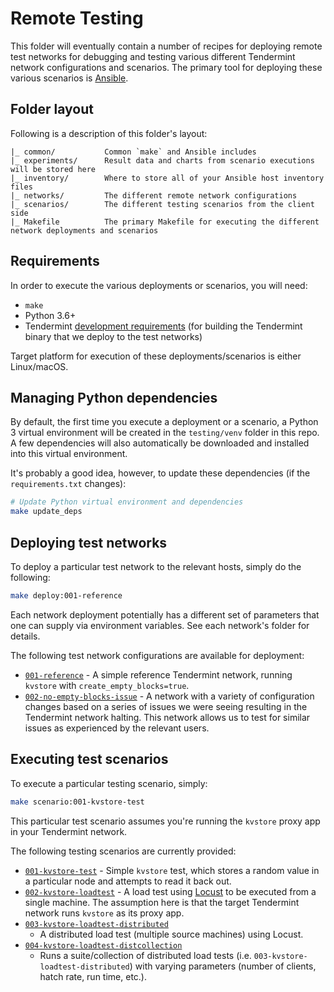 # Remote Testing

This folder will eventually contain a number of recipes for deploying remote
test networks for debugging and testing various different Tendermint network
configurations and scenarios. The primary tool for deploying these various
scenarios is [Ansible](https://docs.ansible.com/ansible/latest/).

## Folder layout
Following is a description of this folder's layout:

```
|_ common/           Common `make` and Ansible includes
|_ experiments/      Result data and charts from scenario executions will be stored here
|_ inventory/        Where to store all of your Ansible host inventory files
|_ networks/         The different remote network configurations
|_ scenarios/        The different testing scenarios from the client side
|_ Makefile          The primary Makefile for executing the different network deployments and scenarios
```

## Requirements
In order to execute the various deployments or scenarios, you will need:

* `make`
* Python 3.6+
* Tendermint [development
  requirements](https://github.com/tendermint/tendermint#minimum-requirements)
  (for building the Tendermint binary that we deploy to the test networks)

Target platform for execution of these deployments/scenarios is either
Linux/macOS.

## Managing Python dependencies
By default, the first time you execute a deployment or a scenario, a Python 3
virtual environment will be created in the `testing/venv` folder in this repo. A
few dependencies will also automatically be downloaded and installed into this
virtual environment.

It's probably a good idea, however, to update these dependencies (if the
`requirements.txt` changes):

```bash
# Update Python virtual environment and dependencies
make update_deps
```

## Deploying test networks
To deploy a particular test network to the relevant hosts, simply do the
following:

```bash
make deploy:001-reference
```

Each network deployment potentially has a different set of parameters that one
can supply via environment variables. See each network's folder for details.

The following test network configurations are available for deployment:

* [`001-reference`](./networks/001-reference/README.md) - A simple reference Tendermint
  network, running `kvstore` with `create_empty_blocks=true`.
* [`002-no-empty-blocks-issue`](./networks/002-no-empty-blocks-issue/README.md) - A
  network with a variety of configuration changes based on a series of issues we
  were seeing resulting in the Tendermint network halting. This network allows
  us to test for similar issues as experienced by the relevant users.

## Executing test scenarios
To execute a particular testing scenario, simply:

```bash
make scenario:001-kvstore-test
```

This particular test scenario assumes you're running the `kvstore` proxy app in
your Tendermint network.

The following testing scenarios are currently provided:

* [`001-kvstore-test`](./scenarios/001-kvstore-test/README.md) - Simple `kvstore` test,
  which stores a random value in a particular node and attempts to read it back
  out.
* [`002-kvstore-loadtest`](./scenarios/002-kvstore-loadtest/README.md) - A load test using
  [Locust](https://locust.io) to be executed from a single machine. The
  assumption here is that the target Tendermint network runs `kvstore` as its
  proxy app.
* [`003-kvstore-loadtest-distributed`](./scenarios/003-kvstore-loadtest-distributed/README.md)
  - A distributed load test (multiple source machines) using Locust.
* [`004-kvstore-loadtest-distcollection`](./scenarios/004-kvstore-loadtest-distcollection/README.md)
  - Runs a suite/collection of distributed load tests (i.e.
    `003-kvstore-loadtest-distributed`) with varying parameters (number of
    clients, hatch rate, run time, etc.).
